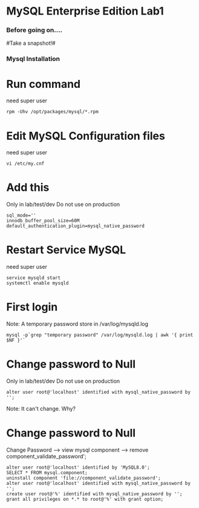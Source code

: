 # MySQL Enterprise Edition Lab1 

### Before going on.... ###
  #Take a snapshot!#
### Mysql Installation ###
# Run command 
need super user
```
rpm -Uhv /opt/packages/mysql/*.rpm
```
# Edit MySQL Configuration files
need super user
```
vi /etc/my.cnf
```
# Add this 
Only in lab/test/dev Do not use on production
```
sql_mode=''
innodb_buffer_pool_size=60M
default_authentication_plugin=mysql_native_password
```
# Restart Service MySQL
need super user
```
service mysqld start
systemctl enable mysqld
```
# First login
Note: A temporary password store in /var/log/mysqld.log 
```
mysql -p`grep "temporary password" /var/log/mysqld.log | awk '{ print $NF }'`
```
# Change password to Null
Only in lab/test/dev Do not use on production
```
alter user root@'localhost' identified with mysql_native_password by '';
```
Note: It can't change. Why?  
# Change password to Null
Change Password --> view mysql component --> remove component_validate_password'; 
```
alter user root@'localhost' identified by 'MySQL8.0';
SELECT * FROM mysql.component;
uninstall component 'file://component_validate_password';
alter user root@'localhost' identified with mysql_native_password by '';
create user root@'%' identified with mysql_native_password by ''; grant all privileges on *.* to root@'%' with grant option;
```


